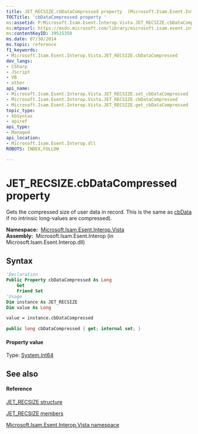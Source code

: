 ```yaml
---
title: JET_RECSIZE.cbDataCompressed property  (Microsoft.Isam.Esent.Interop.Vista)
TOCTitle: 'cbDataCompressed property '
ms:assetid: P:Microsoft.Isam.Esent.Interop.Vista.JET_RECSIZE.cbDataCompressed
ms:mtpsurl: https://msdn.microsoft.com/library/microsoft.isam.esent.interop.vista.jet_recsize.cbdatacompressed(v=EXCHG.10)
ms:contentKeyID: 39515358
ms.date: 07/30/2014
ms.topic: reference
f1_keywords:
- Microsoft.Isam.Esent.Interop.Vista.JET_RECSIZE.cbDataCompressed
dev_langs:
- CSharp
- JScript
- VB
- other
api_name: 
- Microsoft.Isam.Esent.Interop.Vista.JET_RECSIZE.set_cbDataCompressed
- Microsoft.Isam.Esent.Interop.Vista.JET_RECSIZE.cbDataCompressed
- Microsoft.Isam.Esent.Interop.Vista.JET_RECSIZE.get_cbDataCompressed
topic_type: 
- kbSyntax
- apiref
api_type: 
- Managed
api_location: 
- Microsoft.Isam.Esent.Interop.dll
ROBOTS: INDEX,FOLLOW

---
```


# JET_RECSIZE.cbDataCompressed property

Gets the compressed size of user data in record. This is the same as [cbData](./jet-recsize.cbdata-property.md) if no intrinsic long-values are compressed).

**Namespace:**  [Microsoft.Isam.Esent.Interop.Vista](./microsoft.isam.esent.interop.vista-namespace.md)  
**Assembly:**  Microsoft.Isam.Esent.Interop (in Microsoft.Isam.Esent.Interop.dll)

## Syntax

``` vb
'Declaration
Public Property cbDataCompressed As Long
    Get
    Friend Set
'Usage
Dim instance As JET_RECSIZE
Dim value As Long

value = instance.cbDataCompressed
```

``` csharp
public long cbDataCompressed { get; internal set; }
```

#### Property value

Type: [System.Int64](/dotnet/api/system.int64)  

## See also

#### Reference

[JET_RECSIZE structure](./jet-recsize-structure2.md)

[JET_RECSIZE members](./jet-recsize-members.md)

[Microsoft.Isam.Esent.Interop.Vista namespace](./microsoft.isam.esent.interop.vista-namespace.md)